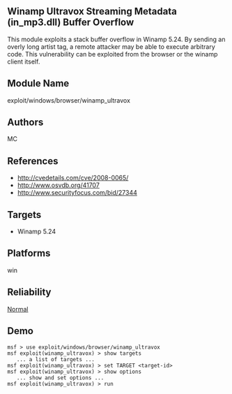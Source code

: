 ## Winamp Ultravox Streaming Metadata (in_mp3.dll) Buffer Overflow

This module exploits a stack buffer overflow in Winamp 5.24. 
By sending an overly long artist tag, a remote attacker may 
be able to execute arbitrary code. This vulnerability can be 
exploited from the browser or the winamp client itself.


## Module Name
exploit/windows/browser/winamp_ultravox

## Authors
MC


## References
* http://cvedetails.com/cve/2008-0065/
* http://www.osvdb.org/41707
* http://www.securityfocus.com/bid/27344



## Targets
* Winamp 5.24


## Platforms
win

## Reliability
[Normal](https://github.com/rapid7/metasploit-framework/wiki/Exploit-Ranking)

## Demo

```
msf > use exploit/windows/browser/winamp_ultravox
msf exploit(winamp_ultravox) > show targets
   ... a list of targets ...
msf exploit(winamp_ultravox) > set TARGET <target-id>
msf exploit(winamp_ultravox) > show options
   ... show and set options ...
msf exploit(winamp_ultravox) > run
```
    
    